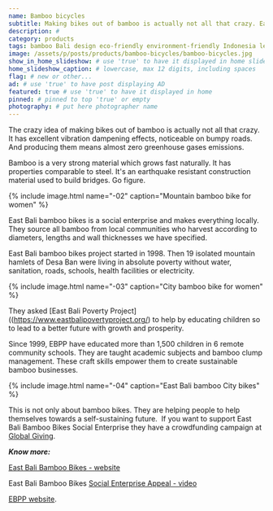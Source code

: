 ```yaml
---
name: Bamboo bicycles
subtitle: Making bikes out of bamboo is actually not all that crazy. East Bali bamboo bikes manufacture them locally.
description: #
category: products
tags: bamboo Bali design eco-friendly environment-friendly Indonesia learning sustainable-construction wood
image: /assets/p/posts/products/bamboo-bicycles/bamboo-bicycles.jpg
show_in_home_slideshow: # use 'true' to have it displayed in home slideshow
home_slideshow_caption: # lowercase, max 12 digits, including spaces
flag: # new or other...
ad: # use 'true' to have post displaying AD
featured: true # use 'true' to have it displayed in home
pinned: # pinned to top 'true' or empty
photography: # put here photographer name
---
```


The crazy idea of making bikes out of bamboo is actually not all that crazy. It has excellent vibration dampening effects, noticeable on bumpy roads. And producing them means almost zero greenhouse gases emissions.

Bamboo is a very strong material which grows fast naturally. It has properties comparable to steel. It's an earthquake resistant construction material used to build bridges. Go figure.

{% include image.html name="-02" caption="Mountain bamboo bike for women" %}

East Bali bamboo bikes is a social enterprise and makes everything locally. They source all bamboo from local communities who harvest according to diameters, lengths and wall thicknesses we have specified.

East Bali bamboo bikes project started in 1998.  Then 19 isolated mountain hamlets of Desa Ban were living in absolute poverty without water, sanitation, roads, schools, health facilities or electricity.

{% include image.html name="-03" caption="City bamboo bike for women" %}

They asked [East Bali Poverty Project]((https://www.eastbalipovertyproject.org/) to help by educating  children so to lead to a better future with growth and prosperity.

Since 1999, EBPP have educated more than 1,500 children in 6 remote community schools. They are taught academic subjects and bamboo clump management. These craft skills empower them to create sustainable bamboo businesses.

{% include image.html name="-04" caption="East Bali bamboo City bikes" %}

This is not only about bamboo bikes. They are helping people to help themselves towards a self-sustaining future.
​
If you want to support East Bali Bamboo Bikes Social Enterprise they have a crowdfunding campaign at [Global Giving](https://www.globalgiving.org/projects/bamboo-business-for-3000-east-bali-families/).

**_Know more:_**

[East Bali Bamboo Bikes - website](https://www.eastbalibamboobikes.com/)

East Bali Bamboo Bikes [Social Enterprise Appeal - video](https://youtu.be/CbVUxduGZ3c)

[EBPP website](https://www.eastbalipovertyproject.org/).
